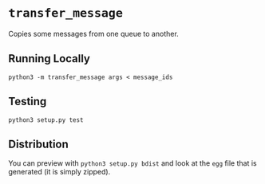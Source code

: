# `transfer_message`

Copies some messages from one queue to another.

## Running Locally

`python3 -m transfer_message args < message_ids`

## Testing

`python3 setup.py test`


## Distribution

You can preview with `python3 setup.py bdist` and look at the `egg` file that is generated (it is simply zipped).
